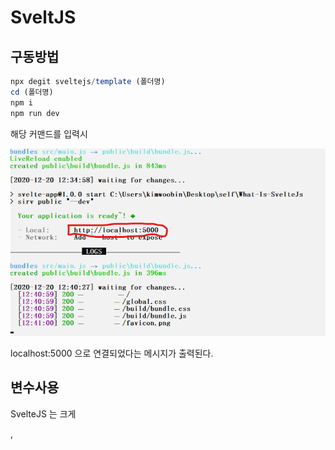 # SveltJS

## 구동방법

```javascript
npx degit sveltejs/template (폴더명)
cd (폴더명)
npm i
npm run dev
```

해당 커맨드를 입력시

<img src="./gitImages/Install.png"/>

localhost:5000 으로 연결되었다는 메시지가 출력된다.

## 변수사용

SvelteJS 는 크게 <main> , <script> , <style> 로 나뉘는데

<img src="./gitImages/Variable.png">

변수를 해당 부분처럼 사용할 수 있다.

태그의 속상 값 으로도 변수를 사용할 수 있는데

<img src="./gitImages/AttrVariable.png">

src 에 들어갈 값은 public 폴더를 기준으로 상대경로를 적어주어야 한다.

## 스타일링

<img src="./gitImages/Style.png">

스타일은 매우 간단하게 기존에 CSS 작업을 <style> 태그 안에서 해주면 정상 적용된다.

## 컴포넌트 분리

<img src="./gitImages/Other_Component.png">

이렇게 다른 컴포넌트를 src 에 위치시켜주고

<img src="./gitImages/Import.png"/>

이렇게 Import 해와서 재사용이 가능하다.

별도의 export 작업은 해주지않아도 된다.

## HTML 변수

<img src="./gitImages/JustStr.png">

만약 HTML 태그를 변수에 넣고 삽입하고싶다면 어떻게 해야할까?

위와같은 방법으로 하면 결과는

<img src="./gitImages/JustStr_result.png">

위와같이 된다 .그저 문자열로 인식하는 것 이다.

하지만

<img src="./gitImages/UsingHTML.png">

위와 같이

{@html (변수명)}

으로 삽입한다면

<img src="./gitImages/UsingHTML_result.png">

위와 같은 결과가 출력되는 것을 알 수 있다.

## 작동원리

<img src="./gitImages/WhiteBox.png">

해당 사진처럼 main.js 안에 있는 내용이 Build 과정을 거치며
우리가 사용할 수 있도록 컴파일 되는 것이다.

## 함수관리

<img src="./gitImages/onClick.png">

함수를 호출할 때 에는 on:click={함수명} 을 주어야 한다.

함수선언은 <script> 태그 안에서 자유롭게 하면 된다.

위와 같은 코드를 준다면 아래와 같이 출련된다.

<img src="./gitImages/onClick_result.png">

## 반응성 선언

만약 FirstName 이라는 변수와 SecondName 이라는 변수를 조합하여
FullName 을 갖는 변수는 어떻게 사용해야할까??

```javascript
const FirstName = 'Chobby';
const SecondName = 'Kim';
const FullName = FirstName + SecondName;
```

위와같이 입력될 것이지만 만약 이벤트로 FirstName 의 값이 변경된다면 FullName 의 값이 변경될까??

변경되지 않는다. 변경되게 하기 위해서는 변수를 참조하는 변수의 앞에 $: 를 넣어

```javascript
const FirstName = 'Chobby';
const SecondName = 'Kim';
$: FullName = FirstName + SecondName;
```

위와같이 입력해주어야 한다.

## $:

과연 $: 는 어떨때 사용해야할까??

```javascript
<script>$: {alert('hello')}</script>
```

위와 같은경우 컴포넌트가 마운트 될 때 , 스테이트의 값이 어떠한 값이든 변경되는 경우 모두 alert('hello') 가 실행된다.

만약 특정 상태가 변경되는 경우에만 실행하고 싶다면 조건식을 붙일 수 도있다.

```javascript
<script>$: if(value >= 10) {alert('Over 10')}</script>
```

즉 , $: 는 변경되는 상태에 따라 특정 행동을 취해야하는 경우에 사용된다고 볼 수 있다.

## 배열 및 객체 인식

다른 프레임워크들과 같이 상태가 배열 혹은 객체일 경우에

<img src="./gitImages/ArrOrObj.png">

위와 같은 코드를 짜서 버튼을 누른다 하더라도

1 + 2 + 3 + 4 + 5 = 15

해당 화면에서 바뀌지 않는데 그 이유는

배열의 상태변화를 알아차리기 힘들기 때문에 상태가 바뀌더라도 화면에 리랜더링 되지 않는 것이다.

배열의 경우는
스프레드 문법을 이용해

<img src="./gitImages/StateChange.png">

위와 같이 변수 = [...변수 , 새 값]

을 등록하면 변화를 알아차려 리랜더링 한다.

<img src="./gitImages/StateChange_result.png">

위 이미지는 버튼을 두 번 누른 경우이다.

## Props

<img src="./gitImages/Props.png">

부모태그에서 import 한 컴포넌트에 위 사진처럼 프롭스를 주면

<img src="./gitImages/Props_Child.png">

자식 컴포넌트에서 export let (프롭스명) 으로 받아 사용이 가능하다.

결과는 다음과 같다.

<h1>Hello There Your Age is 19</h1>

만약 기본값을 주고 싶다면

<img src="./gitImages/Props_Child.png">

위 사진에서

```javascript
<script>export let age = (기본값)</script>
```

을 한다면 부모 컴포넌트에서 Props 를 주지않고

<Other /> 로 호출하는경우 기본값으로 반영된다.

만약 Props 가 Object 인 경우

<img src="./gitImages/Props_Object.png">

위와 같이 상속해 줄 수 있다

물론 각각의 값만 원하는경우

<Child name={test.name} />

위와같이 전달도 가능하다.

<img src="./gitImages/Props_Object_Take.png">

받아오는 경우엔 다른경우와 같이 받아 올 수 있다.

결과화면은 아래와 같다.

<h1>woobin,19,Programmer</h1>

## 조건문

<img src="./gitImages/Login.png">

위 사진과 같이 HTML 을 제어할 수 있는 조건문을 작성할 수 있다

```javascript
{#if (조건식)}
    <HTML>
{/if}

```

조건식이 True 를 반환하면 HTML 태그가 보이며 False 를 반환하는 경우 보이지 않는다.

<img src="./gitImages/ElseIf.png">

위 사진과 같이 else if 또한 사용이 가능하며 끝에는 항상
{/if} 를 해주어야 오류가 나지 않는다.

## 반복문

<img src="./gitImages/Repeat.png">

```javascript
{# each (배열) as (값 , 인덱스(생략가능) )}
    <HTML>
{/each}
```

의 형태이며 값 은 구조분해 할당이 가능하고 index 를 인자로 받을 수 있다.

사용의 끝에는 항상 each 를 닫아주어야 한다.

반복을 할 때에는 SvelteJS 뿐만 아니라 다른 프레임워크 에서도 key 값을 주어야 하는데

그 이유는 유동적인 어떤 원소가 생성 , 삭제 , 수정 되었는지 컴퓨터가 알기 위해서 이다.

```javascript
{# each (배열) as (값) (값.id)}
    <HTML>
{/each}
```

위 구조처럼 값.id 가 아니더라도 식별을 위해 사용이 가능한 중복되지 않는 key 를 주어야 한다.

## 비동기 작업

비동기 작업을 위해서

```javascript
{#await (비동기 작업함수)()}
    <p>기다리는 동안 표시할 HTML</p>
{:then testVar}
    <p>로딩이 끝나고 데이터를 표시할 HTML {testVar}</p>
{:catch err}
    <p>{err} 에러처리</p>
{/await}
```

해당 구조를 사용해야한다 다음 사진을 보자

<img src="./gitImages/Async.png">

위 사진과 같이 비동기 작업을 할 함수를 SvelteJS 식으로 표현하면 된다.

## 이벤트 처리

모든 이벤트들은 on:(이벤트명) 으로 정의한다

```javascript
<button on:click={event}>Test</button>
<div on:mousemove={event}>Test</div>
<input on:keypress={event} type="text" value="Test" />
```

on 과 event 명을 콜론(:) 으로 구분한다.

<img src="./gitImages/inlineFunction.png">

함수를 on:click 안에서 적용하면 어떻게 될까??

인라인 함수를 정의하면 컴파일 과정에서 문제가 된다고 말하지만 이는 SvelteJS 문법상으로는 문제가 없다

개인적인 생각이지만 그래도 불편하니 그냥 함수를 정의하여 사용하는 것이 좋을 것 같다.

<img src="./gitImages/EventProp.png">

위 사진과 같이 이벤트에는

```javascript
<button on:click|once={함수}>Test</button>
```

해당 형식을 정의하고 있는데 이는 함수를 한 번만 실행하겠다는 것이며

그 다음부턴 눌러도 아무 작동하지 않는다.

그 외에도 preventDefault 를 적용하여 본래 기능을 막아놓았는데

이처럼 여러번 사용할 때 에는 | 연산자를 사용하여 구분한다.

<img src="./gitImages/Types.png">

위 사진은 이벤트 수정자를 모아놓은 것이다.

## 디스패치

SvelteJS 의 디스패치는 React 와 비슷한 구조를 갖고있는데

<img src="./gitImages/PushDispatch.png">

위 사진을 보면

```javascript
import { createEventDispatcher } from 'svelte';

const dispatch = createEventDispatcher();

function Hello() {
	dispatch('msg', {
		text: 'Hello There!!!'
	});
}
```

디스패쳐를 가져와 변수에 할당하여 준 다음

함수에서 디스패치 명 과 필요한 데이터를 담아 쏘아준다.

그렇다면 해당 정보를 어떻게 가져올까??

<img src="./gitImages/PullDispatch.png">

```javascript
import Inner from './Inner.svelte';
<Inner on:msg={(e) => console.log(e)} />;
```

위와같이 해당 컴포넌트를 import 한 후 HTML 로 재사용 할 때

on:(디스패치 이벤트명) 을 사용하면 받아오기가 가능하며 해당 e 에는

다음과 같은 정보들이 들어있다.

<img src="./gitImages/DispatchResult.png">

즉 우리가 원하는 데이터는 e.detail.(정의된 데이터 변수명)

해당 예제에서는 e.detail.text 가 되겠다.

## 데이터 처리기

디스패치 정보를 전달 전달하여 사용하는 경우가 있는데

<img src="./gitImages/OuterComponent.png">

위 사진과 같이 그냥 on:(디스패치 이벤트 명) 만 해놓는다면

<img src="./gitImages/DispatchMain.png">

메인 컴포넌트에서 사용했던 것과 같이 해당 컴포넌트를 불러와 데이터를 받을 수 있다.

그 외에도 자식 컴포넌트를 클릭하였을 때 부모 컴포넌트 에서 어떻게 이벤트를 발생 시킬까?

<img src="./gitImages/ChildClick.png">

해당 사진처럼 단순히 on:(이벤트명) 을 해놓으면 해당 이벤트가 발생한 경우 import 하는 컴포넌트에게 모두 전달하게 된다.

<img src="./gitImages/ParentClick.png">

그렇다면 부모 컴포넌트에선 자식 이벤트와 같은 on:(이벤트명) 으로 해당 이벤트를 처리해줄 수 있는 것이다.

## Input 으로 상태변경

<img src="./gitImages/BindValue.png">

```javascript
<input type="text" bind:value={변수명} />
```

으로 정의해준다면 해당 변수명은 input 이 변경됨과 동시에 업데이트 된다.

숫자형 변수도 bind:value 로 사용된다.

모든 상황에 bind:value 가 사용되는 것은 아닌데,

<img src="./gitImages/BindChecked.png">

위 사진과 같이 체크박스의 경우 bind:value 를 사용하면 첫 클릭시에만 상태가 변경된다.

체크박스의 경우 bind:checked 를 사용해주어야 한다.

```javascript
<input type="radio" bind:group={select} value=1 />
<input type="radio" bind:group={select} value=2 />
<input type="radio" bind:group={select} value=3 />
```

마찬가지의 예시로 radio 타입은 bind:group 을 사용하면 ,
name 속성을 똑같이 설정한 것 과 같은 효과를 얻을 수 있다.

